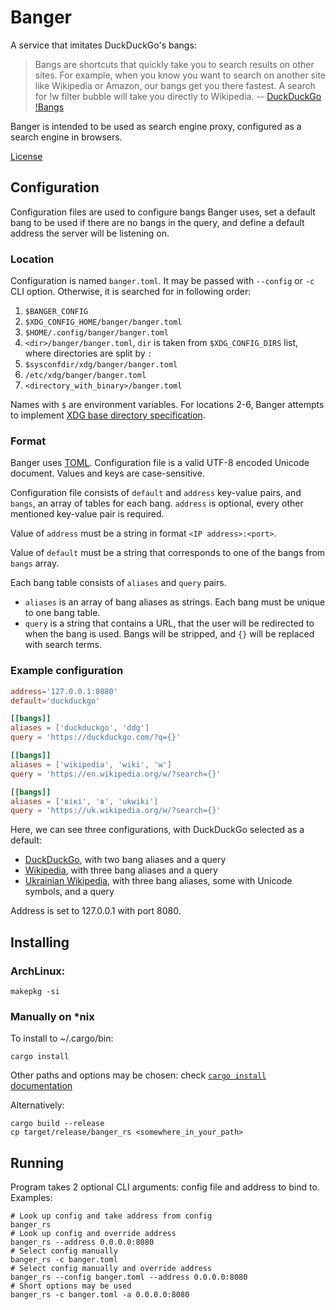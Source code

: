 # Banger
A service that imitates DuckDuckGo's bangs:
> Bangs are shortcuts that quickly take you to search results on other sites.
> For example, when you know you want to search on another site like Wikipedia
> or Amazon, our bangs get you there fastest.
> A search for !w filter bubble will take you directly to Wikipedia.
> -- [DuckDuckGo !Bangs](https://duckduckgo.com/bangs)

Banger is intended to be used as search engine proxy,
configured as a search engine in browsers.

[License](/LICENSE)

## Configuration
Configuration files are used to configure bangs Banger uses,
set a default bang to be used if there are no bangs in the query,
and define a default address the server will be listening on.

### Location
Configuration is named `banger.toml`. It may be passed with `--config` or `-c` CLI option.
Otherwise, it is searched for in following order:
1. `$BANGER_CONFIG`
2. `$XDG_CONFIG_HOME/banger/banger.toml`
3. `$HOME/.config/banger/banger.toml`
4. `<dir>/banger/banger.toml`, `dir` is taken from `$XDG_CONFIG_DIRS` list, where directories are split by `:`
5. `$sysconfdir/xdg/banger/banger.toml`
6. `/etc/xdg/banger/banger.toml`
7. `<directory_with_binary>/banger.toml`

Names with `$` are environment variables.
For locations 2-6, Banger attempts to implement [XDG base directory specification](https://specifications.freedesktop.org/basedir-spec/basedir-spec-latest.html#variables).

### Format
Banger uses [TOML](https://toml.io).
Configuration file is a valid UTF-8 encoded Unicode document.
Values and keys are case-sensitive.

Configuration file consists of `default` and `address` key-value pairs, and `bangs`,
an array of tables for each bang.
`address` is optional, every other mentioned key-value pair is required.

Value of `address` must be a string in format `<IP address>:<port>`.

Value of `default` must be a string that corresponds to one of the bangs
from `bangs` array.

Each bang table consists of `aliases` and `query` pairs.
- `aliases` is an array of bang aliases as strings.
    Each bang must be unique to one bang table.
- `query` is a string that contains a URL, that the user will be redirected to
    when the bang is used. Bangs will be stripped,
    and `{}` will be replaced with search terms.

### Example configuration
```toml
address='127.0.0.1:8080'
default='duckduckgo'

[[bangs]]
aliases = ['duckduckgo', 'ddg']
query = 'https://duckduckgo.com/?q={}'

[[bangs]]
aliases = ['wikipedia', 'wiki', 'w']
query = 'https://en.wikipedia.org/w/?search={}'

[[bangs]]
aliases = ['вікі', 'в', 'ukwiki']
query = 'https://uk.wikipedia.org/w/?search={}'
```

Here, we can see three configurations, with DuckDuckGo selected as a default:
- [DuckDuckGo](https://duckduckgo.com), with two bang aliases and a query
- [Wikipedia](https://en.wikipedia.org), with three bang aliases and a query
- [Ukrainian Wikipedia](https://uk.wikipedia.org), with three bang aliases,
    some with Unicode symbols, and a query

Address is set to 127.0.0.1 with port 8080.

## Installing

### ArchLinux:
```shell
makepkg -si
```

### Manually on \*nix
To install to ~/.cargo/bin:
```shell
cargo install
```
Other paths and options may be chosen: check [`cargo install` documentation](https://doc.rust-lang.org/cargo/commands/cargo-install.html)

Alternatively:
```shell
cargo build --release
cp target/release/banger_rs <somewhere_in_your_path>
```

## Running
Program takes 2 optional CLI arguments: config file and address to bind to. Examples:
```shell
# Look up config and take address from config
banger_rs
# Look up config and override address
banger_rs --address 0.0.0.0:8080
# Select config manually
banger_rs -c banger.toml
# Select config manually and override address
banger_rs --config banger.toml --address 0.0.0.0:8080
# Short options may be used
banger_rs -c banger.toml -a 0.0.0.0:8080
```
